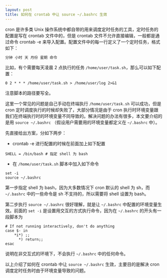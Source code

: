```yaml
---
layout: post
title: 如何在 crontab 中让 source ~/.bashrc 生效
---
```


cron 是许多类 Unix 操作系统中都自带的用来调度定时任务的工具，定时任务的配置是写在 crontab 文件中的，但是 crontab 文件不允许直接编辑，一般都是通过命令 crontab -e 来导入配置。配置文件中的每一行定义了一个定时任务，格式如下：

```bash
分钟 小时 天 月份 星期 命令
```
比如，有个需要每天凌晨 2 点执行的任务 `/home/user/task.sh`，那么可以如下配置：

```shell
0 2 * * * /home/user/task.sh > /home/user/log 2>&1
```
注意脚本的路径要写全。

这里一个常见的问题是自己手动在终端执行 `/home/user/task.sh` 可以成功，但是 cron 定时调度执行的时候却失败了，大部分情况是由于 cron 执行时环境变量跟我们在终端执行时的环境变量不同导致的。解决问题的办法有很多，本文要介绍的是用 `source ~/.bashrc` （假设用户需要用的环境变量都定义在 `~/.bashrc` 中）。

先直接给出方案，分如下两步：
- crontab -e 进行配置的时候在前面加上如下配置

```shell
SHELL = /bin/bash # 指定 shell 为 bash
```

- 在 `/home/user/task.sh` 脚本中加入如下命令

```shell
set -i
source ~/.bashrc
```

第一步指定 shell 为 bash，因为大多数情况下 cron 默认的 shell 为 sh，而 `~/.bashrc` 中的一些命令是 sh 不支持的，所以需要将 shell 设置为 bash。

第二步执行 `source ~/.bashrc` 很好理解，就是让 `~/.bashrc` 中配置的环境变量生效。前面的 `set -i` 是设置用交互的方式执行命令，因为在 `~/.bashrc` 的开头有一段脚本为

```shell
# If not running interactively, don't do anything
case $- in
    *i*) ;;
      *) return;;
esac
```

说明在非交互式的环境下，不会执行 `~/.bashrc` 中的任何命令。

以上介绍了如何在 crontab 中让 `source ~/.bashrc` 生效，主要目的是解决 cron 调度定时任务时由于环境变量导致的问题。


